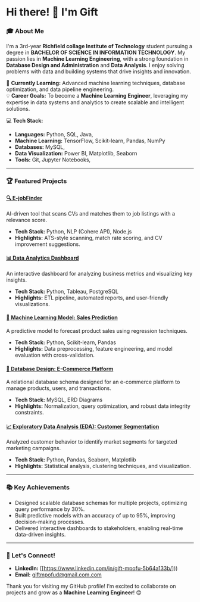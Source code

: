 # Hi there! 👋 I'm Gift

### 🎓 About Me
I'm a 3rd-year **Richfield collage Institute of Technology** student pursuing a degree in **BACHELOR OF SCIENCE IN INFORMATION TECHNOLOGY**. My passion lies in **Machine Learning Engineering**, with a strong foundation in **Database Design and Administration** and **Data Analysis**. I enjoy solving problems with data and building systems that drive insights and innovation.

🌱 **Currently Learning:** Advanced machine learning techniques, database optimization, and data pipeline engineering.  
💡 **Career Goals:** To become a **Machine Learning Engineer**, leveraging my expertise in data systems and analytics to create scalable and intelligent solutions.  

💻 **Tech Stack:**  
- **Languages:** Python, SQL, Java,
- **Machine Learning:** TensorFlow, Scikit-learn, Pandas, NumPy  
- **Databases:** MySQL, 
- **Data Visualization:** Power BI, Matplotlib, Seaborn  
- **Tools:** Git, Jupyter Notebooks, 

---

### 🏆 Featured Projects

#### [🔍 E-jobFinder](https://github.com/Gift-Mpofu/E-jobFinder.git)  
AI-driven tool that scans CVs and matches them to job listings with a relevance score.  
- **Tech Stack:** Python, NLP (Cohere API), Node.js  
- **Highlights:** ATS-style scanning, match rate scoring, and CV improvement suggestions. 


#### [📊 Data Analytics Dashboard](https://github.com/gift/data-analytics-dashboard)
An interactive dashboard for analyzing business metrics and visualizing key insights.  
- **Tech Stack:** Python, Tableau, PostgreSQL  
- **Highlights:** ETL pipeline, automated reports, and user-friendly visualizations.  

#### [🤖 Machine Learning Model: Sales Prediction](https://github.com/gift/sales-prediction-model)
A predictive model to forecast product sales using regression techniques.  
- **Tech Stack:** Python, Scikit-learn, Pandas  
- **Highlights:** Data preprocessing, feature engineering, and model evaluation with cross-validation.  

#### [📂 Database Design: E-Commerce Platform](https://github.com/gift/ecommerce-database-design)
A relational database schema designed for an e-commerce platform to manage products, users, and transactions.  
- **Tech Stack:** MySQL, ERD Diagrams  
- **Highlights:** Normalization, query optimization, and robust data integrity constraints.  

#### [📈 Exploratory Data Analysis (EDA): Customer Segmentation](https://github.com/gift/customer-segmentation)
Analyzed customer behavior to identify market segments for targeted marketing campaigns.  
- **Tech Stack:** Python, Pandas, Seaborn, Matplotlib  
- **Highlights:** Statistical analysis, clustering techniques, and visualization.

---

### 📚 Key Achievements
- Designed scalable database schemas for multiple projects, optimizing query performance by 30%.  
- Built predictive models with an accuracy of up to 95%, improving decision-making processes.  
- Delivered interactive dashboards to stakeholders, enabling real-time data-driven insights.  

---

### 🌟 Let's Connect!
- **LinkedIn:** [[https://www.linkedin.com/in/gift-mpofu-5b64a133b/]))  
- **Email:** giftmpofud@gmail.com.com  

Thank you for visiting my GitHub profile! I’m excited to collaborate on projects and grow as a **Machine Learning Engineer**! 😊
